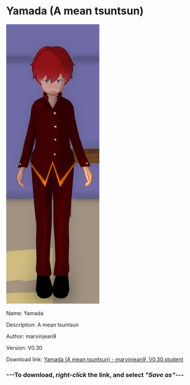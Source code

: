 # Yamada (A mean tsuntsun)

<img src = "https://raw.githubusercontent.com/Arbiter1223/Daigaku-Gurashi-Custom-Students/master/Students/Files/Yamada%20(A%20mean%20tsuntsun).png">

Name: Yamada

Description: A mean tsuntsun

Author: marvinjean9

Version: V0.30

Download link: <a href="https://raw.githubusercontent.com/Arbiter1223/Daigaku-Gurashi-Custom-Students/master/Students/Files/Yamada%20(A%20mean%20tsuntsun)%20-%20marvinjean9%2C%20V0.30.student">Yamada (A mean tsuntsun) - marvinjean9, V0.30.student</a>

### ---**To download, _right-click_ the link, and select _"Save as"_**---
